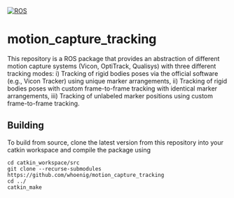 [![ROS](https://github.com/whoenig/motion_capture_tracking/actions/workflows/ROS.yml/badge.svg?branch=main)](https://github.com/whoenig/motion_capture_tracking/actions/workflows/ROS.yml)

# motion_capture_tracking

This repository is a ROS package that provides an abstraction of different motion capture systems (Vicon, OptiTrack, Qualisys) with three different tracking modes: i) Tracking of rigid bodies poses via the official software (e.g., Vicon Tracker) using unique marker arrangements, ii) Tracking of rigid bodies poses with custom frame-to-frame tracking with identical marker arrangements, iii) Tracking of unlabeled marker positions using custom frame-to-frame tracking.

## Building

To build from source, clone the latest version from this repository into your catkin workspace and compile the package using

```
cd catkin_workspace/src
git clone --recurse-submodules https://github.com/whoenig/motion_capture_tracking
cd ../
catkin_make
```
